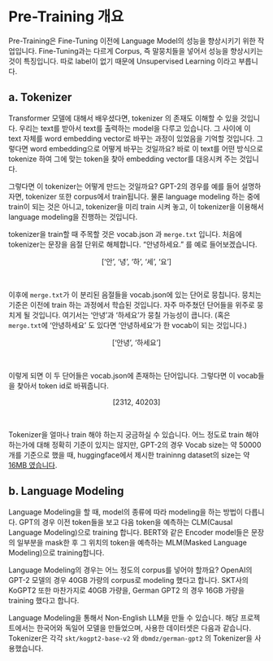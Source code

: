 # Pre-Training 개요

Pre-Training은 Fine-Tuning 이전에 Language Model의 성능을 향상시키기 위한 작업입니다. Fine-Tuning과는 다르게 Corpus, 즉 말뭉치들을 넣어서 성능을 향상시키는 것이 특징입니다. 따로 label이 없기 때문에 Unsupervised Learning 이라고 부릅니다.

## a. Tokenizer

Transformer 모델에 대해서 배우셨다면, tokenizer 의 존재도 이해할 수 있을 것입니다. 우리는 text를 받아서 text를 출력하는 model을 다루고 있습니다. 그 사이에 이 text 자체를 word embedding vector로 바꾸는 과정이 있었음을 기억할 것입니다. 그렇다면 word embedding으로 어떻게 바꾸는 것일까요? 바로 이 text를 어떤 방식으로 tokenize 하여 그에 맞는 token을 찾아 embedding vector를 대응시켜 주는 것입니다.

그렇다면 이 tokenizer는 어떻게 만드는 것일까요? GPT-2의 경우를 예를 들어 설명하자면, tokenizer 또한 corpus에서 train됩니다. 물론 language modeling 하는 중에 train이 되는 것은 아니고, tokenizer을 미리 train 시켜 놓고, 이 tokenizer을 이용해서 language modeling을 진행하는 것입니다.

tokenizer을 train할 때 주목할 것은 vocab.json 과 `merge.txt` 입니다. 처음에 tokenizer는 문장을 음절 단위로 해체합니다. “안녕하세요.” 를 예로 들어보겠습니다.

<p align="center">[‘안’, ‘녕’, ‘하’, ‘세’, ‘요’]</p> <br>

이후에 `merge.txt`가 이 분리된 음절들을 vocab.json에 있는 단어로 뭉칩니다. 뭉치는 기준은 이전에 train 하는 과정에서 학습된 것입니다. 자주 마주쳤던 단어들을 위주로 뭉치게 될 것입니다. 여기서는 ‘안녕’과 ‘하세요’가 뭉칠 가능성이 큽니다. (혹은 `merge.txt`에 ‘안녕하세요’ 도 있다면 ‘안녕하세요’가 한 vocab이 되는 것입니다.)

<p align="center">[‘안녕’, ‘하세요’]</p> <br>

이렇게 되면 이 두 단어들은 vocab.json에 존재하는 단어입니다. 그렇다면 이 vocab들을 찾아서 token id로 바꿔줍니다.

<p align="center">[2312, 40203]</p> <br>

Tokenizer을 얼마나 train 해야 하는지 궁금하실 수 있습니다. 어느 정도로 train 해야 하는가에 대해 정확히 기준이 있지는 않지만, GPT-2의 경우 Vocab size는 약  50000개를 기준으로 했을 때, huggingface에서 제시한 traininng dataset의 size는 약 [16MB 였습니다](https://colab.research.google.com/github/huggingface/notebooks/blob/master/examples/tokenizer_training.ipynb#scrollTo=ulliiRU8pGN6).



## b. Language Modeling

Language Modeling을 할 때, model의 종류에 따라 modeling을 하는 방법이 다릅니다. GPT의 경우 이전 token들을 보고 다음 token을 예측하는 CLM(Causal Language Modeling)으로 training 합니다. BERT와 같은 Encoder model들은 문장의 일부분을 mask한 후 그 위치의 token을 예측하는 MLM(Masked Language Modeling)으로 training합니다.

Language Modeling의 경우는 어느 정도의 corpus를 넣어야 할까요? OpenAI의 GPT-2 모델의 경우 40GB 가량의 corpus로 modeling 했다고 합니다. SKT사의 KoGPT2 또한 마찬가지로 40GB 가량을, German GPT2 의 경우 16GB 가량을 training 했다고 합니다.

Language Modeling을 통해서 Non-English LLM을 만들 수 있습니다. 해당 프로젝트에서는 한국어와 독일어 모델을 만들었으며, 사용한 데이터셋은 다음과 같습니다. Tokenizer은 각각 `skt/kogpt2-base-v2` 와 `dbmdz/german-gpt2` 의 Tokenizer을 사용했습니다.